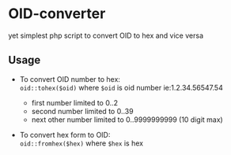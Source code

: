 # OID-converter
yet simplest php script to convert OID to hex and vice versa  
## Usage
- To convert OID number to hex:  
``oid::tohex($oid)`` where ``$oid`` is oid number ie:1.2.34.56547.54
  - first number limited to 0..2
  - second number limited to 0..39
  - next other number limited to 0..9999999999 (10 digit max)  
  
- To convert hex form to OID:  
  ``oid::fromhex($hex)`` where ``$hex`` is hex  